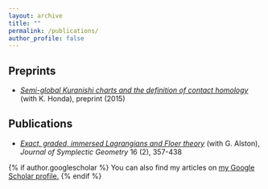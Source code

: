 ```yaml
---
layout: archive
title: ""
permalink: /publications/
author_profile: false
---
```

## Preprints
- [_Semi-global Kuranishi charts and the definition of contact homology_](arXiv:1512.00580) (with K. Honda), preprint (2015)

## Publications
- [_Exact, graded, immersed Lagrangians and Floer theory_](https://arxiv.org/abs/1407.3871) (with G. Alston), *Journal of Symplectic Geometry* 16 (2), 357-438

{% if author.googlescholar %}
  You can also find my articles on <u><a href="{{author.googlescholar}}">my Google Scholar profile</a>.</u>
{% endif %}

